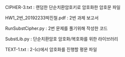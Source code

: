 CIPHER-3.txt : 랜덤한 단순치환암호키로 암호화한 암호문 파일

HW1_2번_20192233박진철.pdf : 2번 과제 보고서

RunSubstCipher.py : 2번 문제를 풀기위해 작성한 코드

SubstLib.py : 단순치환암호 암호화/복호화를 위한 라이브러리

TEXT-1.txt : 2-(c)에서 암호화를 진행할 평문 파일
